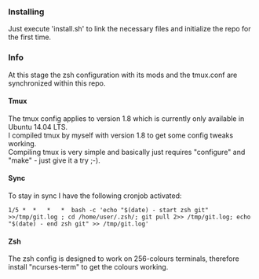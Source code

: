 ### Installing
Just execute 'install.sh' to link the necessary files and initialize the repo for the first time.

### Info
At this stage the zsh configuration with its mods and the tmux.conf are synchronized within this repo.

#### Tmux
The tmux config applies to version 1.8 which is currently only available in Ubuntu 14.04 LTS.  
I compiled tmux by myself with version 1.8 to get some config tweaks working.  
Compiling tmux is very simple and basically just requires "configure" and "make" - just give it a try ;-).

#### Sync
To stay in sync I have the following cronjob activated:

    1/5 *  *   *   *  bash -c 'echo "$(date) - start zsh git" >>/tmp/git.log ; cd /home/user/.zsh/; git pull 2>> /tmp/git.log; echo "$(date) - end zsh git" >> /tmp/git.log'

#### Zsh
The zsh config is designed to work on 256-colours terminals, therefore install "ncurses-term" to get the colours working.
